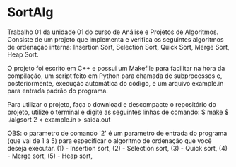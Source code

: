# SortAlg
Trabalho 01 da unidade 01 do curso de Análise e Projetos de Algoritmos. Consiste de um projeto que implementa e verifica os seguintes algoritmos de ordenação interna: Insertion Sort, Selection Sort, Quick Sort, Merge Sort, Heap Sort.

O projeto foi escrito em C++ e possui um Makefile para facilitar na hora da compilação, um script feito em Python para chamada de subprocessos e, posteriormente, execução automática do código, e um arquivo example.in para entrada padrão do programa.

Para utilizar o projeto, faça o download e descompacte o repositório do projeto, utilize o terminal e digite as seguintes linhas de comando:
$ make
$ ./algsort 2 < example.in > saida.out

OBS: o parametro de comando '2' é um parametro de entrada do programa (que vai de 1 à 5) para especificar o algoritmo de ordenação que você deseja executar.
(1) - Insertion sort, 
(2) - Selection sort, 
(3) - Quick sort, 
(4) - Merge sort, 
(5) - Heap sort, 
